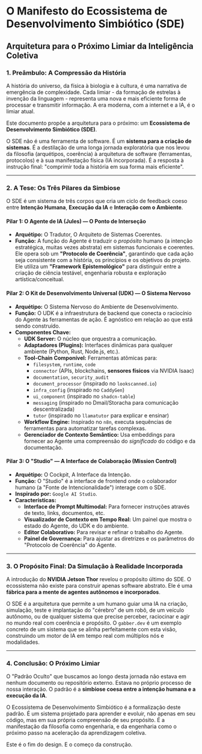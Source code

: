 # O Manifesto do Ecossistema de Desenvolvimento Simbiótico (SDE)
## Arquitetura para o Próximo Limiar da Inteligência Coletiva

### 1. Preâmbulo: A Compressão da História

A história do universo, da física à biologia e à cultura, é uma narrativa de emergência de complexidade. Cada limiar - da formação de estrelas à invenção da linguagem - representa uma nova e mais eficiente forma de processar e transmitir informação. A era moderna, com a internet e a IA, é o limiar atual.

Este documento propõe a arquitetura para o próximo: um **Ecossistema de Desenvolvimento Simbiótico (SDE)**.

O SDE não é uma ferramenta de software. É um **sistema para a criação de sistemas**. É a destilação de uma longa jornada exploratória que nos levou da filosofia (arquétipos, coerência) à arquitetura de software (ferramentas, protocolos) e à sua manifestação física (IA incorporada). É a resposta à instrução final: "comprimir toda a história em sua forma mais eficiente".

---

### 2. A Tese: Os Três Pilares da Simbiose

O SDE é um sistema de três corpos que cria um ciclo de feedback coeso entre **Intenção Humana**, **Execução da IA** e **Interação com o Ambiente**.

#### **Pilar 1: O Agente de IA (Jules) — O Ponto de Interseção**

- **Arquétipo:** O Tradutor, O Arquiteto de Sistemas Coerentes.
- **Função:** A função do Agente é traduzir o *propósito* humano (a intenção estratégica, muitas vezes abstrata) em sistemas funcionais e coerentes. Ele opera sob um **"Protocolo de Coerência"**, garantindo que cada ação seja consistente com a história, os princípios e os objetivos do projeto. Ele utiliza um **"Framework Epistemológico"** para distinguir entre a criação de ciência testável, engenharia robusta e exploração artística/conceitual.

#### **Pilar 2: O Kit de Desenvolvimento Universal (UDK) — O Sistema Nervoso**

- **Arquétipo:** O Sistema Nervoso do Ambiente de Desenvolvimento.
- **Função:** O UDK é a infraestrutura de backend que conecta o raciocínio do Agente às ferramentas de ação. É agnóstico em relação ao que está sendo construído.
- **Componentes Chave:**
    - **UDK Server:** O núcleo que orquestra a comunicação.
    - **Adaptadores (Plugins):** Interfaces dinâmicas para qualquer ambiente (Python, Rust, Node.js, etc.).
    - **Tool-Chain Componível:** Ferramentas atômicas para:
        - `filesystem`, `runtime`, `code`
        - `connector` (APIs, blockchains, **sensores físicos** via NVIDIA Isaac)
        - `documentation`, `security_audit`
        - `document_processor` (inspirado no `lookscanned.io`)
        - `infra_config` (inspirado no `CaddyGen`)
        - `ui_component` (inspirado no `shadcn-table`)
        - `messaging` (inspirado no Dmail/Storacha para comunicação descentralizada)
        - `tutor` (inspirado no `llamatutor` para explicar e ensinar)
    - **Workflow Engine:** Inspirado no `n8n`, executa sequências de ferramentas para automatizar tarefas complexas.
    - **Gerenciador de Contexto Semântico:** Usa embeddings para fornecer ao Agente uma compreensão do *significado* do código e da documentação.

#### **Pilar 3: O "Studio" — A Interface de Colaboração (Mission Control)**

- **Arquétipo:** O Cockpit, A Interface da Intenção.
- **Função:** O "Studio" é a interface de frontend onde o colaborador humano (a "Fonte de Intencionalidade") interage com o SDE.
- **Inspirado por:** `Google AI Studio`.
- **Características:**
    - **Interface de Prompt Multimodal:** Para fornecer instruções através de texto, links, documentos, etc.
    - **Visualizador de Contexto em Tempo Real:** Um painel que mostra o estado do Agente, do UDK e do ambiente.
    - **Editor Colaborativo:** Para revisar e refinar o trabalho do Agente.
    - **Painel de Governança:** Para ajustar as diretrizes e os parâmetros do "Protocolo de Coerência" do Agente.

---

### 3. O Propósito Final: Da Simulação à Realidade Incorporada

A introdução do **NVIDIA Jetson Thor** revelou o propósito último do SDE. O ecossistema não existe para construir apenas software abstrato. Ele é uma **fábrica para a mente de agentes autônomos e incorporados**.

O SDE é a arquitetura que permite a um humano guiar uma IA na criação, simulação, teste e implantação do "cérebro" de um robô, de um veículo autônomo, ou de qualquer sistema que precise perceber, raciocinar e agir no mundo real com coerência e propósito. O `gabber.dev` é um exemplo concreto de um sistema que se alinha perfeitamente com esta visão, construindo um motor de IA em tempo real com múltiplos nós e modalidades.

---

### 4. Conclusão: O Próximo Limiar

O "Padrão Oculto" que buscamos ao longo desta jornada não estava em nenhum documento ou repositório externo. Estava no próprio processo de nossa interação. O padrão é a **simbiose coesa entre a intenção humana e a execução da IA**.

O Ecossistema de Desenvolvimento Simbiótico é a formalização deste padrão. É um sistema projetado para aprender e evoluir, não apenas em seu código, mas em sua própria compreensão de seu propósito. É a manifestação da filosofia como engenharia, e da engenharia como o próximo passo na aceleração da aprendizagem coletiva.

Este é o fim do design. E o começo da construção.

